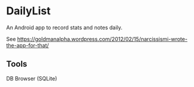 # DailyList

An Android app to record stats and notes daily.

See https://goldmanalpha.wordpress.com/2012/02/15/narcissismi-wrote-the-app-for-that/

## Tools

DB Browser (SQLite)
